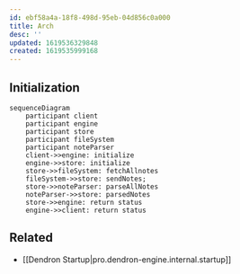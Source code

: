 ```yaml
---
id: ebf58a4a-18f8-498d-95eb-04d856c0a000
title: Arch
desc: ''
updated: 1619536329848
created: 1619535999168
---
```




## Initialization
```mermaid
sequenceDiagram
    participant client
    participant engine
    participant store
    participant fileSystem
    participant noteParser
    client->>engine: initialize
    engine->>store: initialize
    store->>fileSystem: fetchAllnotes
    fileSystem->>store: sendNotes;
    store->>noteParser: parseAllNotes
    noteParser->>store: parsedNotes
    store->>engine: return status
    engine->>client: return status
```

## Related
- [[Dendron Startup|pro.dendron-engine.internal.startup]]